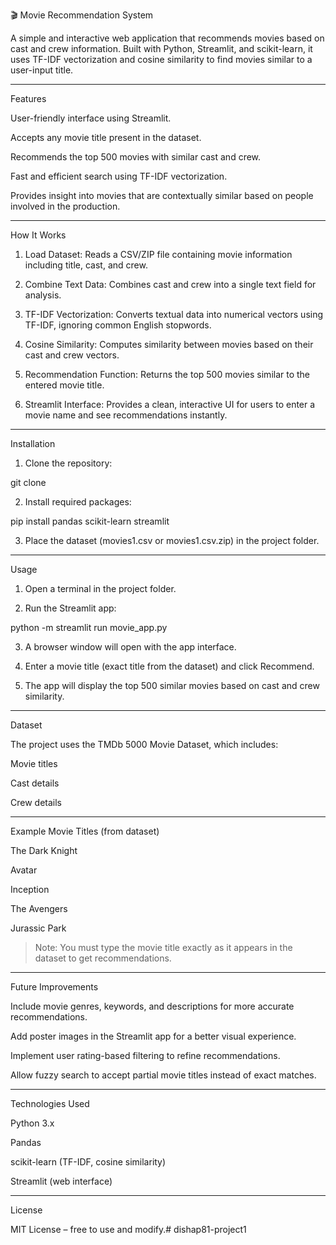 🎬 Movie Recommendation System

A simple and interactive web application that recommends movies based on cast and crew information. Built with Python, Streamlit, and scikit-learn, it uses TF-IDF vectorization and cosine similarity to find movies similar to a user-input title.


---

Features

User-friendly interface using Streamlit.

Accepts any movie title present in the dataset.

Recommends the top 500 movies with similar cast and crew.

Fast and efficient search using TF-IDF vectorization.

Provides insight into movies that are contextually similar based on people involved in the production.



---

How It Works

1. Load Dataset: Reads a CSV/ZIP file containing movie information including title, cast, and crew.


2. Combine Text Data: Combines cast and crew into a single text field for analysis.


3. TF-IDF Vectorization: Converts textual data into numerical vectors using TF-IDF, ignoring common English stopwords.


4. Cosine Similarity: Computes similarity between movies based on their cast and crew vectors.


5. Recommendation Function: Returns the top 500 movies similar to the entered movie title.


6. Streamlit Interface: Provides a clean, interactive UI for users to enter a movie name and see recommendations instantly.




---

Installation

1. Clone the repository:



git clone <your-repo-url>

2. Install required packages:



pip install pandas scikit-learn streamlit

3. Place the dataset (movies1.csv or movies1.csv.zip) in the project folder.




---

Usage

1. Open a terminal in the project folder.


2. Run the Streamlit app:



python -m streamlit run movie_app.py

3. A browser window will open with the app interface.


4. Enter a movie title (exact title from the dataset) and click Recommend.


5. The app will display the top 500 similar movies based on cast and crew similarity.




---

Dataset

The project uses the TMDb 5000 Movie Dataset, which includes:

Movie titles

Cast details

Crew details



---

Example Movie Titles (from dataset)

The Dark Knight

Avatar

Inception

The Avengers

Jurassic Park


> Note: You must type the movie title exactly as it appears in the dataset to get recommendations.




---

Future Improvements

Include movie genres, keywords, and descriptions for more accurate recommendations.

Add poster images in the Streamlit app for a better visual experience.

Implement user rating-based filtering to refine recommendations.

Allow fuzzy search to accept partial movie titles instead of exact matches.



---

Technologies Used

Python 3.x

Pandas

scikit-learn (TF-IDF, cosine similarity)

Streamlit (web interface)



---

License

MIT License – free to use and modify.# dishap81-project1
